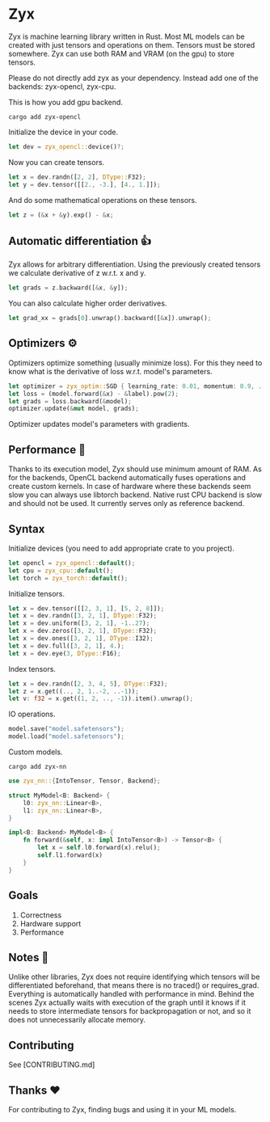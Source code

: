 # Zyx

Zyx is machine learning library written in Rust.
Most ML models can be created with just tensors and operations on them.
Tensors must be stored somewhere. Zyx can use both RAM and VRAM (on the gpu) to store tensors.

Please do not directly add zyx as your dependency. Instead add one of the backends: zyx-opencl, zyx-cpu.

This is how you add gpu backend.
```shell
cargo add zyx-opencl
```
Initialize the device in your code.
```rust
let dev = zyx_opencl::device()?;
```
Now you can create tensors.
```rust
let x = dev.randn([2, 2], DType::F32);
let y = dev.tensor([[2., -3.], [4., 1.]]);
```
And do some mathematical operations on these tensors.
```rust
let z = (&x + &y).exp() - &x;
```

## Automatic differentiation 👍

Zyx allows for arbitrary differentiation. Using the previously created tensors we calculate derivative of z w.r.t. x and y.
```rust
let grads = z.backward([&x, &y]);
```
You can also calculate higher order derivatives.
```rust
let grad_xx = grads[0].unwrap().backward([&x]).unwrap();
```

## Optimizers ⚙️

Optimizers optimize something (usually minimize loss). For this they need to know what is the derivative of loss w.r.t. model's parameters.
```rust
let optimizer = zyx_optim::SGD { learning_rate: 0.01, momentum: 0.9, ..Default::default() };
let loss = (model.forward(&x) - &label).pow(2);
let grads = loss.backward(&model);
optimizer.update(&mut model, grads);
```
Optimizer updates model's parameters with gradients.

## Performance 🚀

Thanks to its execution model, Zyx should use minimum amount of RAM.
As for the backends, OpenCL backend automatically fuses operations and create custom kernels.
In case of hardware where these backends seem slow you can always use libtorch backend.
Native rust CPU backend is slow and should not be used. It currently serves only as reference backend.

## Syntax

Initialize devices (you need to add appropriate crate to you project).
```rust
let opencl = zyx_opencl::default();
let cpu = zyx_cpu::default();
let torch = zyx_torch::default();
```
Initialize tensors.
```rust
let x = dev.tensor([[2, 3, 1], [5, 2, 8]]);
let x = dev.randn([3, 2, 1], DType::F32);
let x = dev.uniform([3, 2, 1], -1..27);
let x = dev.zeros([3, 2, 1], DType::F32);
let x = dev.ones([3, 2, 1], DType::I32);
let x = dev.full([3, 2, 1], 4.);
let x = dev.eye(3, DType::F16);
```
Index tensors.
```rust
let x = dev.randn([2, 3, 4, 5], DType::F32);
let z = x.get((.., 2, 1..-2, ..-1));
let v: f32 = x.get((1, 2, .., -1)).item().unwrap();
```
IO operations.
```rust
model.save("model.safetensors");
model.load("model.safetensors");
```
Custom models.
```shell
cargo add zyx-nn
```
```rust
use zyx_nn::{IntoTensor, Tensor, Backend};

struct MyModel<B: Backend> {
    l0: zyx_nn::Linear<B>,
    l1: zyx_nn::Linear<B>,
}

impl<B: Backend> MyModel<B> {
    fn forward(&self, x: impl IntoTensor<B>) -> Tensor<B> {
        let x = self.l0.forward(x).relu();
        self.l1.forward(x)
    }
}
```

## Goals

1. Correctness
2. Hardware support
3. Performance

## Notes 🤔

Unlike other libraries, Zyx does not require identifying which tensors will be differentiated beforehand,
that means there is no traced() or requires_grad. Everything is automatically handled with performance in mind.
Behind the scenes Zyx actually waits with execution of the graph until it knows if it needs to store intermediate
tensors for backpropagation or not, and so it does not unnecessarily allocate memory.

## Contributing

See [CONTRIBUTING.md]

## Thanks ❤️

For contributing to Zyx, finding bugs and using it in your ML models.
